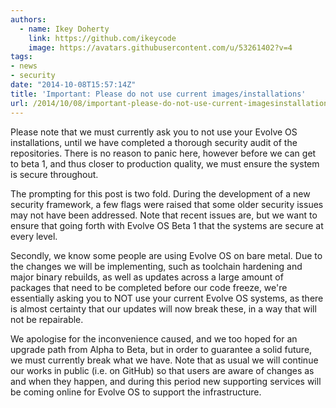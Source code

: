 ```yaml
---
authors:
  - name: Ikey Doherty
    link: https://github.com/ikeycode
    image: https://avatars.githubusercontent.com/u/53261402?v=4
tags:
- news
- security
date: "2014-10-08T15:57:14Z"
title: 'Important: Please do not use current images/installations'
url: /2014/10/08/important-please-do-not-use-current-imagesinstallations/
---
```


Please note that we must currently ask you to not use your Evolve OS installations, until we have completed a thorough security audit of the repositories. 
There is no reason to panic here, however before we can get to beta 1, and thus closer to production quality, we must ensure the system is secure throughout. 

The prompting for this post is two fold. During the development of a new security framework, a few flags were raised that some older security issues may 
not have been addressed. Note that recent issues are, but we want to ensure that going forth with Evolve OS Beta 1 that the systems are secure at every level.

Secondly, we know some people are using Evolve OS on bare metal. Due to the changes we will be implementing, such as toolchain hardening and major binary rebuilds, as well as 
updates across a large amount of packages that need to be completed before our code freeze, we're essentially asking you to NOT use your current Evolve OS systems, 
as there is almost certainty that our updates will now break these, in a way that will not be repairable.

We apologise for the inconvenience caused, and we too hoped for an upgrade path from Alpha to Beta, but in order to guarantee a solid future, we must currently 
break what we have. Note that as usual we will continue our works in public (i.e. on GitHub) so that users are aware of changes as and when they happen, and 
during this period new supporting services will be coming online for Evolve OS to support the infrastructure.